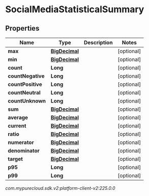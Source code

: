 # SocialMediaStatisticalSummary


## Properties

| Name | Type | Description | Notes |
| ------------ | ------------- | ------------- | ------------- |
| **max** | [**BigDecimal**](BigDecimal) |  |  [optional] |
| **min** | [**BigDecimal**](BigDecimal) |  |  [optional] |
| **count** | **Long** |  |  [optional] |
| **countNegative** | **Long** |  |  [optional] |
| **countPositive** | **Long** |  |  [optional] |
| **countNeutral** | **Long** |  |  [optional] |
| **countUnknown** | **Long** |  |  [optional] |
| **sum** | [**BigDecimal**](BigDecimal) |  |  [optional] |
| **average** | [**BigDecimal**](BigDecimal) |  |  [optional] |
| **current** | [**BigDecimal**](BigDecimal) |  |  [optional] |
| **ratio** | [**BigDecimal**](BigDecimal) |  |  [optional] |
| **numerator** | [**BigDecimal**](BigDecimal) |  |  [optional] |
| **denominator** | [**BigDecimal**](BigDecimal) |  |  [optional] |
| **target** | [**BigDecimal**](BigDecimal) |  |  [optional] |
| **p95** | **Long** |  |  [optional] |
| **p99** | **Long** |  |  [optional] |




_com.mypurecloud.sdk.v2:platform-client-v2:225.0.0_
